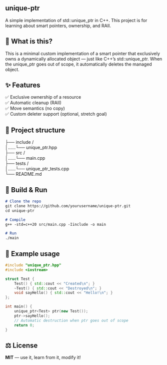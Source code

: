 ## unique-ptr

A simple implementation of std::unique_ptr in C++.
This project is for learning about smart pointers, ownership, and RAII.

## 📌 What is this? 
This is a minimal custom implementation of a smart pointer that exclusively owns a dynamically allocated object — just like C++’s std::unique_ptr.
When the unique_ptr goes out of scope, it automatically deletes the managed object.

## ✨ Features 
✅ Exclusive ownership of a resource \
✅ Automatic cleanup (RAII) \
✅ Move semantics (no copy) \
✅ Custom deleter support (optional, stretch goal)

## 📂 Project structure 

├── include / \
│......└── unique_ptr.hpp \
├── src / \
│......└── main.cpp \
├── tests / \
│......└── unique_ptr_tests.cpp \
└── README.md 

## 🚀 Build & Run
``` md
# Clone the repo
git clone https://github.com/yourusername/unique-ptr.git
cd unique-ptr

# Compile
g++ -std=c++20 src/main.cpp -Iinclude -o main

# Run
./main

```
## 🧩 Example usage

``` cpp
#include "unique_ptr.hpp"
#include <iostream>

struct Test {
    Test() { std::cout << "Created\n"; }
    ~Test() { std::cout << "Destroyed\n"; }
    void sayHello() { std::cout << "Hello!\n"; }
};

int main() {
    unique_ptr<Test> ptr(new Test());
    ptr->sayHello();
    // Automatic destruction when ptr goes out of scope
    return 0;
}
```

## ⚖️ License
**MIT** — use it, learn from it, modify it!